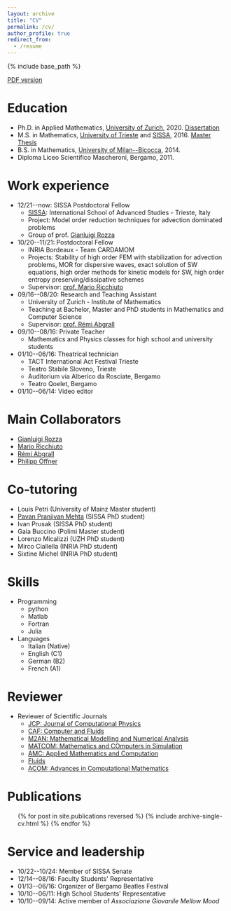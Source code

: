 ```yaml
---
layout: archive
title: "CV"
permalink: /cv/
author_profile: true
redirect_from:
  - /resume
---
```


{% include base_path %}

[PDF version](/files/cv.pdf)

Education
======
* Ph.D. in Applied Mathematics, [University of Zurich](https://www.math.uzh.ch), 2020. [Dissertation](/files/theses/TorloPhDThesisOneSided.pdf)
* M.S. in Mathematics, [University of Trieste](https://www.units.it) and [SISSA](https://www.sissa.it), 2016. [Master Thesis](/files/theses/TorloMasterThesis.pdf)
* B.S. in Mathematics, [University of Milan--Bicocca](https://www.unimib.it), 2014.
* Diploma Liceo Scientifico Mascheroni, Bergamo, 2011.


Work experience
======
* 12/21--now: SISSA Postdoctoral Fellow
  * [SISSA](https://www.sissa.it): International School of Advanced Studies - Trieste, Italy
  * Project: Model order reduction techniques for advection dominated problems
  * Group of prof. [Gianluigi Rozza](https://people.sissa.it/~grozza/) 
* 10/20--11/21: Postdoctoral Fellow
  * INRIA Bordeaux - Team CARDAMOM
  * Projects: Stability of high order FEM with stabilization for advection problems, MOR for dispersive waves, exact solution of SW equations, high order methods for kinetic models for SW, high order entropy preserving/dissipative schemes
  * Supervisor: [prof. Mario Ricchiuto](https://team.inria.fr/cardamom/marioricchiuto/)
* 09/16--08/20: Research and Teaching Assistant
  * University of Zurich - Institute of Mathematics
  * Teaching at Bachelor, Master and PhD students in Mathematics and Computer Science
  * Supervisor: [prof. Rémi Abgrall](https://www.math.uzh.ch/index.php?id=people&key1=8882)
* 09/10--08/16: Private Teacher
  * Mathematics and Physics classes for high school and university students
* 01/10--06/16: Theatrical technician
  * TACT International Act Festival Trieste
  * Teatro Stabile Sloveno, Trieste
  * Auditorium via Alberico da Rosciate, Bergamo
  * Teatro Qoelet, Bergamo
* 01/10--06/14: Video editor
  

Main Collaborators
======
* [Gianluigi Rozza](https://people.sissa.it/~grozza/)
* [Mario Ricchiuto](https://team.inria.fr/cardamom/marioricchiuto/)
* [Rémi Abgrall](https://www.math.uzh.ch/index.php?id=people&key1=8882)
* [Philipp Öffner](https://philippoeffner.de/)


Co-tutoring
======
* Louis Petri (University of Mainz Master student)
* [Pavan Pranjivan Mehta](https://www.pavanpmehta.com/)  (SISSA PhD student)
* Ivan Prusak (SISSA PhD student)
* Gaia Buccino (Polimi Master student)
* Lorenzo Micalizzi (UZH PhD student)
* Mirco Ciallella (INRIA PhD student)
* Sixtine Michel (INRIA PhD student)



  
Skills
======
* Programming
  * python
  * Matlab
  * Fortran
  * Julia
* Languages
  * Italian (Native)
  * English (C1)
  * German (B2)
  * French (A1)

Reviewer
======
* Reviewer of Scientific Journals
  * [JCP: Journal of Computational Physics](https://www.journals.elsevier.com/journal-of-computational-physics)
  * [CAF: Computer and Fluids](https://www.sciencedirect.com/journal/computers-and-fluids)
  * [M2AN: Mathematical Modelling and Numerical Analysis](https://www.esaim-m2an.org/)
  * [MATCOM: Mathematics and COmputers in Simulation](https://www.journals.elsevier.com/mathematics-and-computers-in-simulation)
  * [AMC: Applied Mathematics and Computation](https://www.journals.elsevier.com/applied-mathematics-and-computation)
  * [Fluids](https://www.mdpi.com/journal/fluids)
  * [ACOM: Advances in Computational Mathematics](https://www.springer.com/journal/10444)

Publications
======
  <ol reversed>{% for post in site.publications reversed %}
    {% include archive-single-cv.html %}
  {% endfor %}</ol>
  

Service and leadership
======
* 10/22--10/24: Member of SISSA Senate
* 12/14--08/16: Faculty Students' Representative
* 01/13--06/16: Organizer of Bergamo Beatles Festival
* 10/10--06/11: High School Students' Representative
* 10/10--09/14: Active member of *Associazione Giovanile Mellow Mood*
